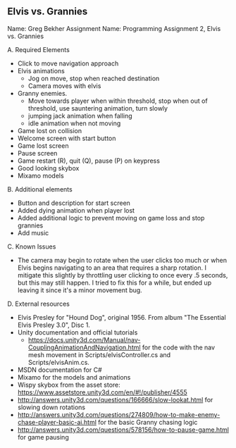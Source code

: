 ## Elvis vs. Grannies

Name: Greg Bekher
Assignment Name: Programming Assignment 2, Elvis vs. Grannies

A. Required Elements
  - Click to move navigation approach
  - Elvis animations
  	* Jog on move, stop when reached destination
  	* Camera moves with elvis
  - Granny enemies. 
  	* Move towards player when within threshold, stop when out of threshold, use sauntering animation, turn slowly
  	* jumping jack animation when falling
  	* idle animation when not moving
  - Game lost on collision
  - Welcome screen with start button
  - Game lost screen
  - Pause screen
  - Game restart (R), quit (Q), pause (P) on keypress
  - Good looking skybox
  - Mixamo models 

B. Additional elements
  - Button and description for start screen
  - Added dying animation when player lost
  - Added additional logic to prevent moving on game loss and stop grannies
  - Add music

C. Known Issues
  - The camera may begin to rotate when the user clicks too much or when Elvis begins navigating to an area that requires a sharp rotation. I mitigate this slightly by throttling user clicking to once every .5 seconds, but this may still happen. I tried to fix this for a while, but ended up leaving it since it's a minor movement bug.

D. External resources
  - Elvis Presley for "Hound Dog", original 1956. From album "The Essential Elvis Presley 3.0", Disc 1.
  - Unity documentation and official tutorials
  	* https://docs.unity3d.com/Manual/nav-CouplingAnimationAndNavigation.html for the code with the nav mesh movement in Scripts/elvisController.cs and Scripts/elvisAnim.cs.
  - MSDN documentation for C#
  - Mixamo for the models and animations
  - Wispy skybox from the asset store: https://www.assetstore.unity3d.com/en/#!/publisher/4555
  - http://answers.unity3d.com/questions/166666/slow-lookat.html
  for slowing down rotations
  - http://answers.unity3d.com/questions/274809/how-to-make-enemy-chase-player-basic-ai.html for the basic Granny chasing logic
  - http://answers.unity3d.com/questions/578156/how-to-pause-game.html for game pausing

